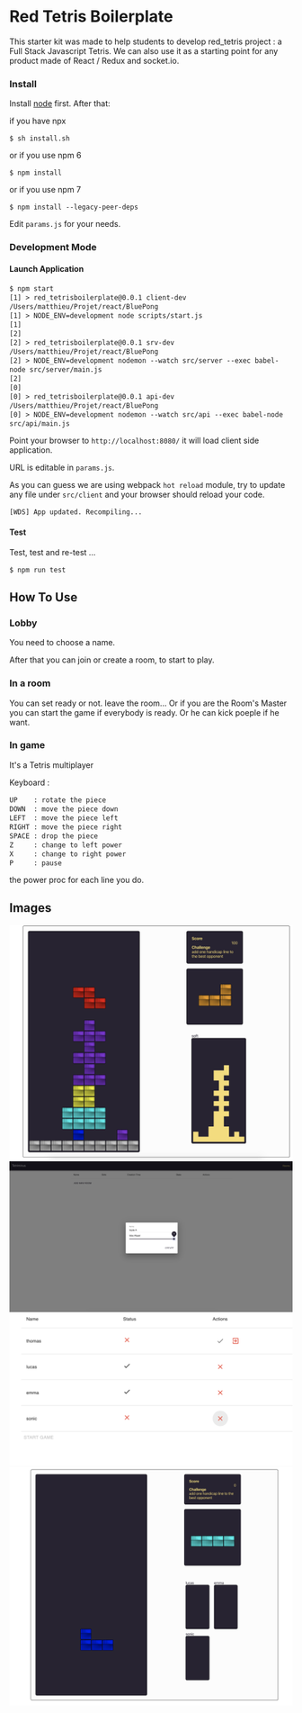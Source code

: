 # Red Tetris Boilerplate

This starter kit was made to help students to develop red_tetris project : a Full Stack Javascript Tetris. We can also use it as a starting point for any product made of React / Redux and socket.io.

### Install

Install [node](https://nodejs.org/en/) first. After that:

if you have npx
```
$ sh install.sh
```
or if you use npm 6
```
$ npm install
```
or if you use npm 7
```
$ npm install --legacy-peer-deps
```

Edit `params.js` for your needs.


### Development Mode

#### Launch Application

```
$ npm start
[1] > red_tetrisboilerplate@0.0.1 client-dev /Users/matthieu/Projet/react/BluePong
[1] > NODE_ENV=development node scripts/start.js
[1]
[2]
[2] > red_tetrisboilerplate@0.0.1 srv-dev /Users/matthieu/Projet/react/BluePong
[2] > NODE_ENV=development nodemon --watch src/server --exec babel-node src/server/main.js
[2]
[0]
[0] > red_tetrisboilerplate@0.0.1 api-dev /Users/matthieu/Projet/react/BluePong
[0] > NODE_ENV=development nodemon --watch src/api --exec babel-node src/api/main.js
```

Point your browser to `http://localhost:8080/` it will load client side application.

URL is editable in `params.js`.

As you can guess we are using webpack `hot reload` module, try to update any file under `src/client` and your browser should reload your code.

```
[WDS] App updated. Recompiling...
```


#### Test

Test, test and re-test …

```
$ npm run test
```

## How To Use

### Lobby

You need to choose a name.

After that you can join or create a room, to start to play.

### In a room

You can set ready or not. leave the room... Or if you are the Room's Master you can start the game if everybody is ready. Or he can kick poeple if he want.

### In game

It's a Tetris multiplayer

Keyboard :

```
UP    : rotate the piece
DOWN  : move the piece down
LEFT  : move the piece left
RIGHT : move the piece right
SPACE : drop the piece
Z     : change to left power
X     : change to right power
P     : pause
```
the power proc for each line you do.

## Images
![alt text](./Images/1v1_game.png)
![alt text](./Images/create_room.png)
![alt text](./Images/room.png)
![alt text](./Images/multi_game.png)